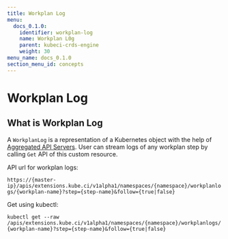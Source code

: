 ```yaml
---
title: Workplan Log
menu:
  docs_0.1.0:
    identifier: workplan-log
    name: Workplan L0g
    parent: kubeci-crds-engine
    weight: 30
menu_name: docs_0.1.0
section_menu_id: concepts
---
```


# Workplan Log

## What is Workplan Log

A `WorkplanLog` is a representation of a Kubernetes object with the help of [Aggregated API Servers](https://github.com/kubernetes/community/blob/master/contributors/design-proposals/api-machinery/aggregated-api-servers.md). User can stream logs of any workplan step by calling `Get` API of this custom resource.

API url for workplan logs:

`https://{master-ip}/apis/extensions.kube.ci/v1alpha1/namespaces/{namespace}/workplanlogs/{workplan-name}?step={step-name}&follow={true|false}`

Get using kubectl:

`kubectl get --raw /apis/extensions.kube.ci/v1alpha1/namespaces/{namespace}/workplanlogs/{workplan-name}?step={step-name}&follow={true|false}`